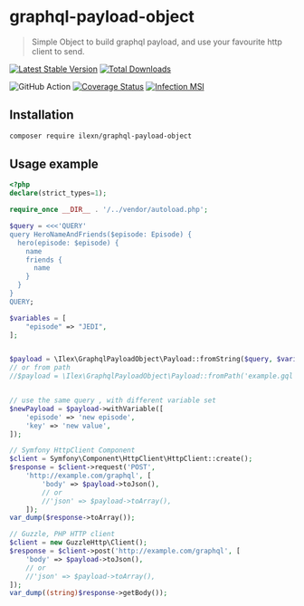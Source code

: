 # graphql-payload-object
> Simple Object to build graphql payload, and use your favourite http client to send.

[![Latest Stable Version](https://poser.pugx.org/ilexn/graphql-payload-object/v/stable)](https://packagist.org/packages/ilexn/graphql-payload-object)
[![Total Downloads](https://poser.pugx.org/ilexn/graphql-payload-object/downloads)](https://packagist.org/packages/ilexn/graphql-payload-object)

![GitHub Action](https://github.com/iLexN/graphql-payload-object/workflows/CI%20Check/badge.svg)
[![Coverage Status](https://coveralls.io/repos/github/iLexN/graphql-payload-object/badge.svg?branch=master)](https://coveralls.io/github/iLexN/graphql-payload-object?branch=master)
[![Infection MSI](https://badge.stryker-mutator.io/github.com/iLexN/graphql-payload-object/master)](https://infection.github.io)

## Installation
```sh
composer require ilexn/graphql-payload-object
```

## Usage example
```php
<?php
declare(strict_types=1);

require_once __DIR__ . '/../vendor/autoload.php';

$query = <<<'QUERY'
query HeroNameAndFriends($episode: Episode) {
  hero(episode: $episode) {
    name
    friends {
      name
    }
  }
}
QUERY;

$variables = [
    "episode" => "JEDI",
];


$payload = \Ilex\GraphqlPayloadObject\Payload::fromString($query, $variables);
// or from path
//$payload = \Ilex\GraphqlPayloadObject\Payload::fromPath('example.gql', $variables);


// use the same query , with different variable set
$newPayload = $payload->withVariable([
    'episode' => 'new episode',
    'key' => 'new value',
]);

// Symfony HttpClient Component
$client = Symfony\Component\HttpClient\HttpClient::create();
$response = $client->request('POST',
    'http://example.com/graphql', [
        'body' => $payload->toJson(),
        // or
        //'json' => $payload->toArray(),
    ]);
var_dump($response->toArray());

// Guzzle, PHP HTTP client
$client = new GuzzleHttp\Client();
$response = $client->post('http://example.com/graphql', [
    'body' => $payload->toJson(),
    // or
    //'json' => $payload->toArray(),
]);
var_dump((string)$response->getBody());
```
